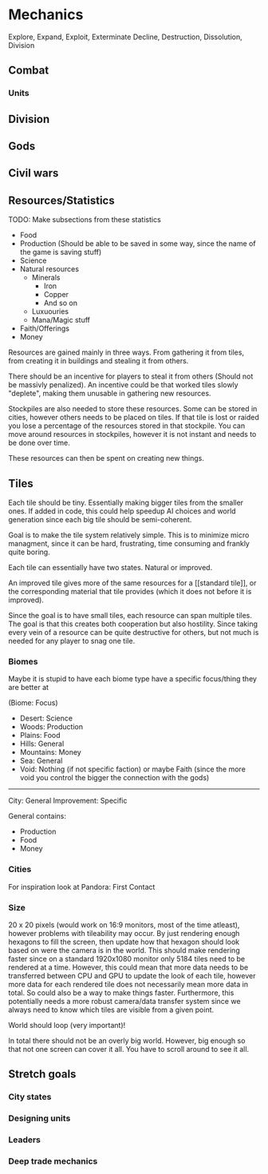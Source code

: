 # Mechanics


Explore, Expand, Exploit, Exterminate
Decline, Destruction, Dissolution, Division

## Combat

### Units

## Division

## Gods

## Civil wars

##  Resources/Statistics

TODO: Make subsections from these statistics

- Food
- Production (Should be able to be saved in some way, since the name of the game is saving stuff)
- Science
- Natural resources
    - Minerals
        - Iron
        - Copper
        - And so on
    - Luxuouries
    - Mana/Magic stuff
- Faith/Offerings
- Money

Resources are gained mainly in three ways. From gathering it from tiles, from creating it in buildings and stealing it from others. 

There should be an incentive for players to steal it from others (Should not be massivly penalized). An incentive could be that worked tiles slowly "deplete", making them unusable in gathering new resources.

Stockpiles are also needed to store these resources. Some can be stored in cities, however others needs to be placed on tiles. If that tile is lost or raided you lose a percentage of the resources stored in that stockpile. You can move around resources in stockpiles, however it is not instant and needs to be done over time.

These resources can then be spent on creating new things.
  

## Tiles

Each tile should be tiny. Essentially making bigger tiles from the smaller ones. If added in code, this could help speedup AI choices and world generation since each big tile should be semi-coherent. 

Goal is to make the tile system relatively simple. This is to minimize micro managment, since it can be hard, frustrating, time consuming and frankly quite boring. 

Each tile can essentially have two states. Natural or improved.

An improved tile gives more of the same resources for a [[standard tile]], or the corresponding material that tile provides (which it does not before it is improved). 

Since the goal is to have small tiles, each resource can span multiple tiles. The goal is that this creates both cooperation but also hostility. Since taking every vein of a resource can be quite destructive for others, but not much is needed for any player to snag one tile. 

### Biomes

Maybe it is stupid to have each biome type have a specific focus/thing they are better at

(Biome: Focus)

- Desert: Science
- Woods: Production
- Plains: Food
- Hills: General
- Mountains: Money
- Sea: General
- Void: Nothing (if not specific faction) or maybe Faith (since the more void you control the bigger the connection with the gods)
___________________________
City: General
Improvement: Specific

General contains:
- Production
- Food
- Money

### Cities

For inspiration look at Pandora: First Contact

### Size

20 x 20 pixels (would work on 16:9 monitors, most of the time atleast), however problems with tileability may occur.
By just rendering enough hexagons to fill the screen, then update how that hexagon should look based on were the camera is in the world. This should make rendering faster since on a standard 1920x1080 monitor only 5184 tiles need to be rendered at a time. However, this could mean that more data needs to be transferred between CPU and GPU to update the look of each tile, however more data for each rendered tile does not necessarily mean more data in total. So could also be a way to make things faster. Furthermore, this potentially needs a more robust camera/data transfer system since we always need to know which tiles are visible from a given point.

World should loop (very important)!

In total there should not be an overly big world. However, big enough so that not one screen can cover it all. You have to scroll around to see it all. 


## Stretch goals

### City states

### Designing units

### Leaders

### Deep trade mechanics
